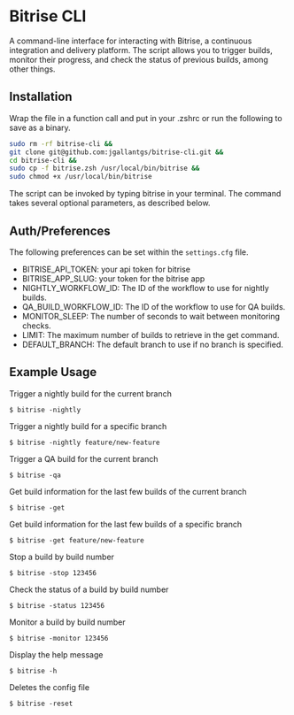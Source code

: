 # Bitrise CLI

A command-line interface for interacting with Bitrise, a continuous integration and delivery platform. The script allows you to trigger builds, monitor their progress, and check the status of previous builds, among other things.

## Installation

Wrap the file in a function call and put in your .zshrc or run the following to save as a binary.
```sh
sudo rm -rf bitrise-cli &&
git clone git@github.com:jgallantgs/bitrise-cli.git &&
cd bitrise-cli &&
sudo cp -f bitrise.zsh /usr/local/bin/bitrise &&
sudo chmod +x /usr/local/bin/bitrise
```
The script can be invoked by typing bitrise in your terminal. The command takes several optional parameters, as described below.

## Auth/Preferences
The following preferences can be set within the `settings.cfg` file.

- BITRISE_API_TOKEN: your api token for bitrise
- BITRISE_APP_SLUG: your token for the bitrise app
- NIGHTLY_WORKFLOW_ID: The ID of the workflow to use for nightly builds.
- QA_BUILD_WORKFLOW_ID: The ID of the workflow to use for QA builds.
- MONITOR_SLEEP: The number of seconds to wait between monitoring checks.
- LIMIT: The maximum number of builds to retrieve in the get command.
- DEFAULT_BRANCH: The default branch to use if no branch is specified.

## Example Usage

Trigger a nightly build for the current branch

`$ bitrise -nightly`

Trigger a nightly build for a specific branch

`$ bitrise -nightly feature/new-feature`

Trigger a QA build for the current branch

`$ bitrise -qa`

Get build information for the last few builds of the current branch

`$ bitrise -get`

Get build information for the last few builds of a specific branch

`$ bitrise -get feature/new-feature`

Stop a build by build number

`$ bitrise -stop 123456`

Check the status of a build by build number

`$ bitrise -status 123456`

Monitor a build by build number

`$ bitrise -monitor 123456`

Display the help message

`$ bitrise -h`

Deletes the config file

`$ bitrise -reset`
